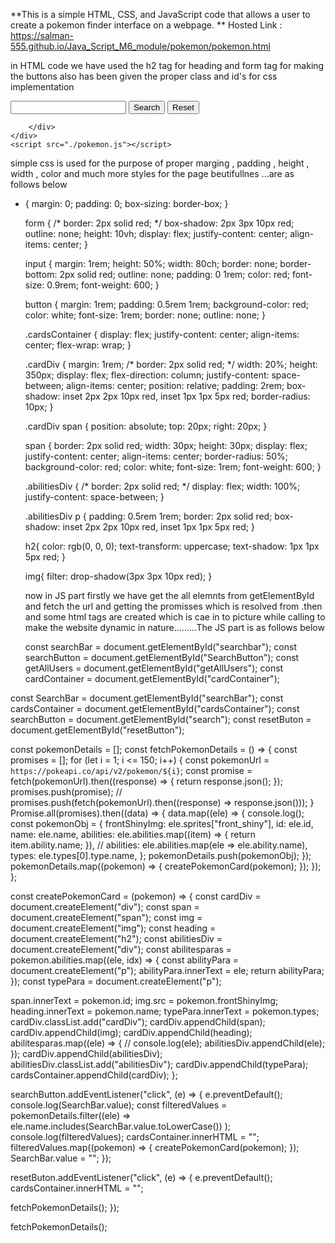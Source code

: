 **This is a simple HTML, CSS, and JavaScript code that allows a user to create a pokemon finder interface  on a webpage.
**
Hosted Link : https://salman-555.github.io/Java_Script_M6_module/pokemon/pokemon.html


in HTML  code we have used the h2 tag for heading and form tag for making the buttons also has been given the proper class and id's for css implementation

<!DOCTYPE html>
<html lang="en">
<head>
    <meta charset="UTF-8">
    <meta name="viewport" content="width=device-width, initial-scale=1.0">
    <title>Document</title>
    <link rel="stylesheet" href="./pokemon.css">
</head>
<body>
    <div class="mainContainer">
        <form>
            <input type="text" id="searchBar">
            <button id="search">Search</button>
            <button id="resetButton">Reset</button>
        </form>
        <div class="cardsContainer" id="cardsContainer">
           
        </div>
    </div>
    <script src="./pokemon.js"></script>
</body>
</html>

simple css is used for the purpose of proper marging , padding , height , width , color and much more styles for the page beutifullnes ...are as follows below

* {
    margin: 0;
    padding: 0;
    box-sizing: border-box;
  }
  
  form {
    /* border: 2px solid red; */
    box-shadow: 2px 3px 10px red;
    outline: none;
    height: 10vh;
    display: flex;
    justify-content: center;
    align-items: center;
  }
  
  input {
    margin: 1rem;
    height: 50%;
    width: 80ch;
    border: none;
    border-bottom: 2px solid red;
    outline: none;
    padding: 0 1rem;
    color: red;
    font-size: 0.9rem;
    font-weight: 600;
  }
  
  button {
    margin: 1rem;
    padding: 0.5rem 1rem;
    background-color: red;
    color: white;
    font-size: 1rem;
    border: none;
    outline: none;
  }
  
  .cardsContainer {
    display: flex;
    justify-content: center;
    align-items: center;
    flex-wrap: wrap;
  }
  
  .cardDiv {
    margin: 1rem;
    /* border: 2px solid red; */
    width: 20%;
    height: 350px;
    display: flex;
    flex-direction: column;
    justify-content: space-between;
    align-items: center;
    position: relative;
    padding: 2rem;
    box-shadow: inset 2px 2px 10px red, inset 1px 1px 5px red;
    border-radius: 10px;
  }
  
  .cardDiv span {
    position: absolute;
    top: 20px;
    right: 20px;
  }
  
  span {
    border: 2px solid red;
    width: 30px;
    height: 30px;
    display: flex;
    justify-content: center;
    align-items: center;
    border-radius: 50%;
    background-color: red;
    color: white;
    font-size: 1rem;
    font-weight: 600;
  }
  
  .abilitiesDiv {
    /* border: 2px solid red; */
    display: flex;
    width: 100%;
    justify-content: space-between;
  }
  
  .abilitiesDiv p {
    padding: 0.5rem 1rem;
    border: 2px solid red;
    box-shadow: inset 2px 2px 10px red, inset 1px 1px 5px red;
  }
  
  h2{
    color: rgb(0, 0, 0);
    text-transform: uppercase;
    text-shadow: 1px 1px 5px red;
  }
  
  img{
    filter: drop-shadow(3px 3px 10px red);
  }

  now in JS part firstly we have get the all elemnts from getElementById  and fetch the url and getting the promisses which is resolved from .then and some html tags are created which is cae in to picture while calling to make the website dynamic in nature.........The JS part is as follows below

  const searchBar = document.getElementById("searchbar");
const searchButton = document.getElementById("SearchButton");
const getAllUsers = document.getElementById("getAllUsers");
const cardContainer = document.getElementById("cardContainer");


const SearchBar = document.getElementById("searchBar");
const cardsContainer = document.getElementById("cardsContainer");
const searchButton = document.getElementById("search");
const resetButon = document.getElementById("resetButton");

const pokemonDetails = [];
const fetchPokemonDetails = () => {
  const promises = [];
  for (let i = 1; i <= 150; i++) {
    const pokemonUrl = `https://pokeapi.co/api/v2/pokemon/${i}`;
    const promise = fetch(pokemonUrl).then((response) => {
      return response.json();
    });
    promises.push(promise);
    // promises.push(fetch(pokemonUrl).then((response) => response.json()));
  }
  Promise.all(promises).then((data) => {
    data.map((ele) => {
      console.log();
      const pokemonObj = {
        frontShinyImg: ele.sprites["front_shiny"],
        id: ele.id,
        name: ele.name,
        abilities: ele.abilities.map((item) => {
          return item.ability.name;
        }),
        // abilities: ele.abilities.map(ele => ele.ability.name),
        types: ele.types[0].type.name,
      };
      pokemonDetails.push(pokemonObj);
    });
    pokemonDetails.map((pokemon) => {
      createPokemonCard(pokemon);
    });
  });
};

const createPokemonCard = (pokemon) => {
  const cardDiv = document.createElement("div");
  const span = document.createElement("span");
  const img = document.createElement("img");
  const heading = document.createElement("h2");
  const abilitiesDiv = document.createElement("div");
  const abilitesparas = pokemon.abilities.map((ele, idx) => {
    const abilityPara = document.createElement("p");
    abilityPara.innerText = ele;
    return abilityPara;
  });
  const typePara = document.createElement("p");

  span.innerText = pokemon.id;
  img.src = pokemon.frontShinyImg;
  heading.innerText = pokemon.name;
  typePara.innerText = pokemon.types;
  cardDiv.classList.add("cardDiv");
  cardDiv.appendChild(span);
  cardDiv.appendChild(img);
  cardDiv.appendChild(heading);
  abilitesparas.map((ele) => {
    // console.log(ele);
    abilitiesDiv.appendChild(ele);
  });
  cardDiv.appendChild(abilitiesDiv);
  abilitiesDiv.classList.add("abilitiesDiv");
  cardDiv.appendChild(typePara);
  cardsContainer.appendChild(cardDiv);
};

searchButton.addEventListener("click", (e) => {
  e.preventDefault();
  console.log(SearchBar.value);
  const filteredValues = pokemonDetails.filter((ele) =>
    ele.name.includes(SearchBar.value.toLowerCase())
  );
  console.log(filteredValues);
  cardsContainer.innerHTML = "";
  filteredValues.map((pokemon) => {
    createPokemonCard(pokemon);
  });
  SearchBar.value = "";
});

resetButon.addEventListener("click", (e) => {
  e.preventDefault();
  cardsContainer.innerHTML = "";

  fetchPokemonDetails();
});

fetchPokemonDetails();
